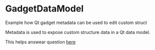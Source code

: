 # GadgetDataModel
Example how Qt gadget metadata can be used to edit custom struct

Metadata is used to expose custom structure data in a Qt data model.

This helps answear question [here](https://4programmers.net/Forum/C_i_C++/362046-dynamiczne_tworzenie_gui_do_edycji_struktur_jak_zadeklarowac_walidacje_danych)
